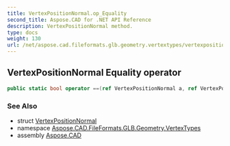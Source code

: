 ```yaml
---
title: VertexPositionNormal.op_Equality
second_title: Aspose.CAD for .NET API Reference
description: VertexPositionNormal method. 
type: docs
weight: 130
url: /net/aspose.cad.fileformats.glb.geometry.vertextypes/vertexpositionnormal/op_equality/
---
```

## VertexPositionNormal Equality operator

```csharp
public static bool operator ==(ref VertexPositionNormal a, ref VertexPositionNormal b)
```

### See Also

* struct [VertexPositionNormal](../)
* namespace [Aspose.CAD.FileFormats.GLB.Geometry.VertexTypes](../../vertexpositionnormal/)
* assembly [Aspose.CAD](../../../)


